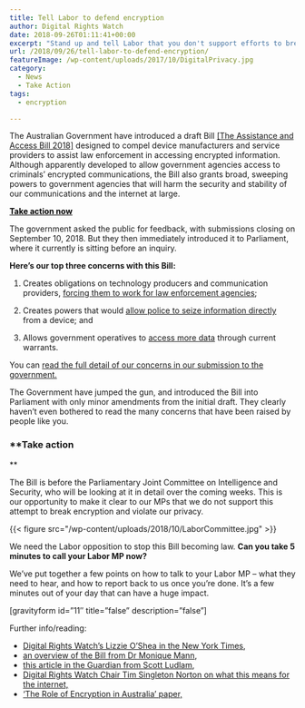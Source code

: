 ```yaml
---
title: Tell Labor to defend encryption
author: Digital Rights Watch
date: 2018-09-26T01:11:41+00:00
excerpt: "Stand up and tell Labor that you don't support efforts to break encryption."
url: /2018/09/26/tell-labor-to-defend-encryption/
featureImage: /wp-content/uploads/2017/10/DigitalPrivacy.jpg
category:
  - News
  - Take Action
tags:
  - encryption

---
```

The Australian Government have introduced a draft Bill [[The Assistance and Access Bill 2018]][1] designed to compel device manufacturers and service providers to assist law enforcement in accessing encrypted information. Although apparently developed to allow government agencies access to criminals&#8217; encrypted communications, the Bill also grants broad, sweeping powers to government agencies that will harm the security and stability of our communications and the internet at large.

<div class="wp-block-button alignleft">
  <a class="wp-block-button__link has-text-color has-background has-luminous-vivid-amber-background-color" href="#action" style="color:#000000"><strong>Take action now</strong></a>
</div><figure class="wp-block-embed-youtube wp-block-embed is-type-video is-provider-youtube wp-has-aspect-ratio wp-embed-aspect-16-9">

<div class="wp-block-embed__wrapper">
</div></figure>

<p style="text-align:left">
  The government asked the public for feedback, with submissions closing on September 10, 2018. But they then immediately introduced it to Parliament, where it currently is sitting before an inquiry.<br />
</p>

**Here&#8217;s our top three concerns with this Bill:**

  1. Creates obligations on technology producers and communication providers, <span style="text-decoration: underline;">forcing them to work for law enforcement agencies</span>;

  2. Creates powers that would <span style="text-decoration: underline;">allow police to seize information directly</span> from a device; and
  3. Allows government operatives to <span style="text-decoration: underline;">access more data</span> through current warrants.


You can [read the full detail of our concerns in our submission to the government.][2]

The Government have jumped the gun, and introduced the Bill into Parliament with only minor amendments from the initial draft. They clearly haven&#8217;t even bothered to read the many concerns that have been raised by people like you.

<a name="action"></a>

### **Take action
**

The Bill is before the Parliamentary Joint Committee on Intelligence and Security, who will be looking at it in detail over the coming weeks. This is our opportunity to make it clear to our MPs that we do not support this attempt to break encryption and violate our privacy.

<div class="wp-block-image">
{{< figure src="/wp-content/uploads/2018/10/LaborCommittee.jpg" >}}
</div>

We need the Labor opposition to stop this Bill becoming law.  **Can you take 5 minutes to call your Labor MP now?**


We&#8217;ve put together a few points on how to talk to your Labor MP &#8211; what they need to hear, and how to report back to us once you&#8217;re done. It&#8217;s a few minutes out of your day that can have a huge impact.

[gravityform id=&#8221;11&#8243; title=&#8221;false&#8221; description=&#8221;false&#8221;]

Further info/reading:


  * [Digital Rights Watch&#8217;s Lizzie O&#8217;Shea in the New York Times,][3]
  * [an overview of the Bill from Dr Monique Mann][4],
  * [this article in the Guardian from Scott Ludlam,][5]
  * [Digital Rights Watch Chair Tim Singleton Norton on what this means for the internet,][6]
  * [&#8216;The Role of Encryption in Australia&#8217; paper,][7]

 [1]: https://www.homeaffairs.gov.au/about/consultations/assistance-and-access-bill-2018
 [2]: https://digitalrightswatch.org.au/2018/09/11/submission-to-home-affairs-on-the-assistance-and-access-bill-2018/
 [3]: https://www.nytimes.com/2018/09/04/opinion/australia-encryption-surveillance-bill.html
 [4]: https://theconversation.com/the-devil-is-in-the-detail-of-government-bill-to-enable-access-to-communications-data-96909
 [5]: https://www.theguardian.com/commentisfree/2018/aug/16/the-government-is-ratcheting-up-its-surveillance-powers-but-we-can-stop-this
 [6]: http://rightnow.org.au/opinion-3/the-internet-holds-society-together-and-the-government-is-setting-out-to-break-it/
 [7]: https://digitalrightswatch.org.au/2018/01/19/the-role-of-encryption-in-australia/
